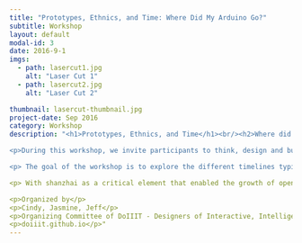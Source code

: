 ```yaml
---
title: "Prototypes, Ethnics, and Time: Where Did My Arduino Go?"
subtitle: Workshop
layout: default
modal-id: 3
date: 2016-9-1
imgs: 
  - path: lasercut1.jpg
    alt: "Laser Cut 1"
  - path: lasercut2.jpg
    alt: "Laser Cut 2"

thumbnail: lasercut-thumbnail.jpg
project-date: Sep 2016
category: Workshop
description: "<h1>Prototypes, Ethnics, and Time</h1><br/><h2>Where did my Arduino go?</h2>

<p>During this workshop, we invite participants to think, design and build open source hardware prototypes and products in consideration of their time cycles - its movement across geological, social and economic timelines. These timelines help us understand how technological artifacts transform over time in consideration of market fluctuations and trends, environmental concerns and constraints as well as sociopolitical shifts and policy changes.</p>

<p> The goal of the workshop is to explore the different timelines typical to different models of product development and hardware production. We add to conversations around agile and "rapid prototyping" and traditional corporate design timelines a more global and holistic consideration of time and making, drawing inspiration from China's shanzhai (山寨) culture. 

<p> With shanzhai as a critical element that enabled the growth of open source hardware, we will examine technology life cycles (production, use, discard, recycle) in the context of their impact of labor, environment, and social change. We consider where prototypes we have made and/or products we possess go, from its initial production, replication, distribution and use, asking questions like “How can I make the first 100 units of my first prototypes?” and “What is this made of and where does it come from?” </p>

<p>Organized by</p>
<p>Cindy, Jasmine, Jeff</p>
<p>Organizing Committee of DoIIIT - Designers of Interactive, Intelligent, and Interconnected Things</p>
<p>doiiit.github.io</p>"
---
```

